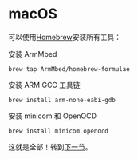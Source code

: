 # macOS

可以使用[Homebrew]安装所有工具：

[Homebrew]: http://brew.sh/

安装 ArmMbed
``` console
brew tap ArmMbed/homebrew-formulae
```
安装 ARM GCC 工具链
``` console
brew install arm-none-eabi-gdb
```
安装 minicom 和 OpenOCD
``` console
brew install minicom openocd
```

这就是全部！转到[下一节]。

[下一节]: verify.md
